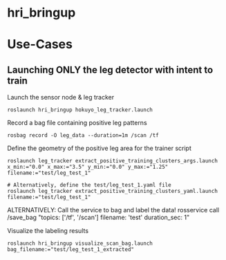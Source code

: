 # hri_bringup

# Use-Cases

## Launching ONLY the leg detector with intent to train
Launch the sensor node & leg tracker
```
roslaunch hri_bringup hokuyo_leg_tracker.launch
```

Record a bag file containing positive leg patterns
```
rosbag record -O leg_data --duration=1m /scan /tf
```

Define the geometry of the positive leg area for the trainer script
```
roslaunch leg_tracker extract_positive_training_clusters_args.launch x_min:="0.0" x_max:="3.5" y_min:="0.0" y_max:="1.25" filename:="test/leg_test_1"

# Alternatively, define the test/leg_test_1.yaml file
roslaunch leg_tracker extract_positive_training_clusters_yaml.launch filename:="test/leg_test_1"

```
ALTERNATIVELY: Call the service to bag and label the data!
rosservice call /save_bag "topics: ['/tf', '/scan'] filename: 'test' duration_sec: 1" 


Visualize the labeling results
```
roslaunch hri_bringup visualize_scan_bag.launch bag_filename:="test/leg_test_1_extracted"
```